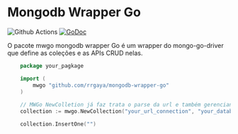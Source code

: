 # Mongodb Wrapper Go

![Github Actions](https://github.com/rrgaya/mongodb-wrapper-go/actions/workflows/go.yml/badge.svg)
[![GoDoc](https://godoc.org/github.com/rrgaya/mongodb-wrapper-go?status.svg)](https://godoc.org/github.com/rrgaya/mongodb-wrapper-go)

O pacote mwgo mongodb wrapper Go é um wrapper do mongo-go-driver que define as coleções e as APIs CRUD nelas.

```go 
    package your_pagkage

    import (
        mwgo "github.com/rrgaya/mongodb-wrapper-go"
    )
    
    // MWGo NewColletion já faz trata o parse da url e também gerencianmento de context
    collection := mwgo.NewCollection("your_url_connection", "your_database", "your_collections") 

    collection.InsertOne("")
```